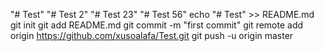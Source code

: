 "# Test" 
"# Test 2" 
"# Test 23" 
"# Test 56" 
echo "# Test" >> README.md
git init
git add README.md
git commit -m "first commit"
git remote add origin https://github.com/xusoalafa/Test.git
git push -u origin master
